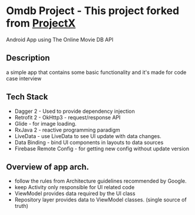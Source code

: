 # Omdb Project - This project forked from  [ProjectX](https://github.com/muratcanbur/ProjectX)


Android App using The Online Movie DB API


## Description

a simple app that contains some basic functionality and it's made for code case interview

## Tech Stack
- Dagger 2 - Used to provide dependency injection
- Retrofit 2 - OkHttp3 - request/response API
- Glide - for image loading.
- RxJava 2 - reactive programming paradigm
- LiveData - use LiveData to see UI update with data changes.
- Data Binding - bind UI components in layouts to data sources
- Firebase Remote Config - for getting new config without update version

## Overview of app arch.
- follow the rules from Architecture guidelines recommended by Google.
- keep Activity only responsible for UI related code 
- ViewModel provides data required by the UI class
- Repository layer provides data to ViewModel classes. (single source of truth)
